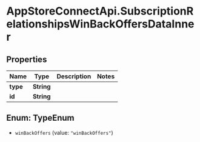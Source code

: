 # AppStoreConnectApi.SubscriptionRelationshipsWinBackOffersDataInner

## Properties

Name | Type | Description | Notes
------------ | ------------- | ------------- | -------------
**type** | **String** |  | 
**id** | **String** |  | 



## Enum: TypeEnum


* `winBackOffers` (value: `"winBackOffers"`)




